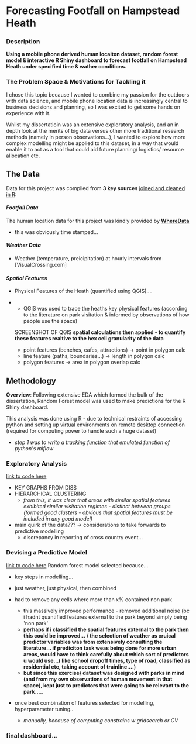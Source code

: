 # Forecasting Footfall on Hampstead Heath

### Description
**Using a mobile phone derived human locaiton dataset, random forest model & interactive R Shiny dashboard to forecast footfall on Hampstead Heath under specified time & wather conditions.**


### The Problem Space & Motivations for Tackling it
I chose this topic because I wanted to combine my passion for the outdoors with data science, and mobile phone location data is increasingly central to business decisions and planning, so I was excited to get some hands on experience with it. 

Whilst my dissertatioin was an extensive exploratory analysis, and an in depth look at the merits of big data versus other more traditional research methods (namely in person observations...), I wanted to explore how more complex modelling might be applied to this dataset, in a way that would enable it to act as a tool that could aid future planning/ logistics/ resource allocation etc.

## The Data
Data for this project was compiled from **3 key sources** [joined and cleaned in R](link/to/code):


#### *Footfall Data*
The human location data for this project was kindly provided by **[WhereData](https://www.wheredata.co.uk/)**
  - this was obviously time stamped...
    
#### *Weather Data*
- Weather (temperature, preicipitation) at hourly intervals from [VisualCrossing.com]

#### *Spatial Features* 
- Physical Features of the Heath (quantified using QGIS)....
-   - QGIS was used to trace the heaths key physical features (according to the literature on park visitation & informed by observations of how people use the space)
      
    SCREENSHOT OF QGIS
    **spatial calculations then applied - to quantify these features realtive to the hex cell granularity of the data**
      - point features (benches, cafes, attractions) → point in polygon calc
      - line feature (paths, boundaries…) → length in polygon calc
      - polygon features → area in polygon overlap calc


## Methodology
**Overview**: Following extensive EDA which formed the bulk of the dissertation, Random Forest model was used to make predictions for the R Shiny dashboard.

This analysis was done using R - due to technical restraints of accessing python and setting up virtual environments on remote desktop connection (required for computing power to handle such a huge dataset)
  - *step 1 was to write a [tracking function](link/to/code) that emulated function of python's mlflow*

### Exploratory Analysis
[link to code here](link/to/code)
- KEY GRAPHS FROM DISS
- HIERARCHICAL CLUSTERING
    - *from this, it was clear that areas with similar spatial features exhibited similar visitation regimes -     distinct between groups (formed good clusters - obvious that spatial features must be included in any good model)*
- main quirk of the data??? → considerations to take forwards to predictive modelling
  - discrepancy in reporting of cross country event...

### Devising a Predictive Model
[link to code here](link/to/code)
Random forest model selected because...

- key steps in modelling...
- just weather, just physical, then combined
- had to remove any cells where more than x% contained non park 
    - this massively improved performance - removed additional noise (bc i hadnt quantified features external to          the park beyond simply being 'non park'
    - **perhaps if i classified the spatial features external to the park then this could be improved… / the
      selection of weather as cruical predictor variables was from extensively consulting the literature… if
      prediciton task weas being done for more urban areas, would have to think carefully about which sort of
      predictors u would use…( like school dropoff times, type of road, classified as residential etc, taking
      account of trainline….)**
    - **but since this exercise/ dataset was designed with parks in mind (and from my own observations of human
      movement in that space), kept just to predictors that were going to be relevant to the park…..**

- once best combination of features selected for modelling, hyperparameter tuning..
    - *manually, because of computing constrains w gridsearch or CV*
 
### final dashboard...



